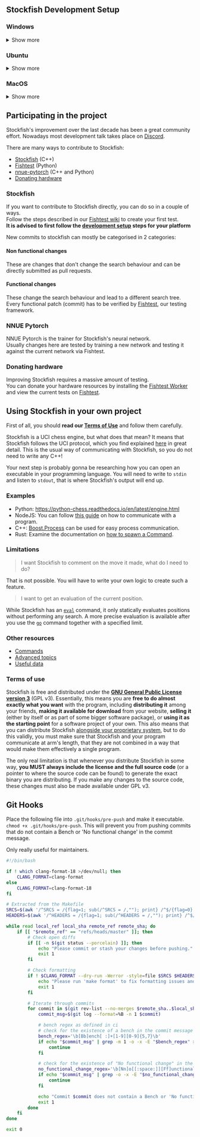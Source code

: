 ## Stockfish Development Setup

### Windows

<details>
<summary>Show more</summary>

#### Installing a compiler
1. https://www.msys2.org/
2. Download the installer

In the MSYS2 Installer change the installation folder to:
`C:\tools\msys64`

In the `URTC64` Shell run:
`pacman -S --needed base-devel mingw-w64-ucrt-x86_64-toolchain`

#### clang-format

Download [LLVM 17](https://github.com/llvm/llvm-project/releases/download/llvmorg-17.0.3/LLVM-17.0.3-win64.exe)

Run the executable and in the installer choose:
`Add LLVM to the system PATH for current user`

#### Video Setup

_There's a much higher quality version of this available on our [Discord](https://discord.com/channels/435943710472011776/1032922913499783169/1191837643256901732)._

https://github.com/official-stockfish/Stockfish/assets/45608332/d0323339-21f1-4d1d-aa86-183a7e10ed06

_More in depth information about various compilers can be found [here](https://github.com/official-stockfish/Stockfish/wiki/Compiling-from-source#windows)._

</details>

### Ubuntu

<details>
<summary>Show more</summary>

#### Installing a compiler

On Unix-like systems you will most likely have all the tools installed,  
which are required to build Stockfish. Expect `clang-format` which we use to format our codebase.

```bash
sudo apt install build-essential git
```

#### clang-format

```bash
sudo apt install clang-format-17
```

</details>

### MacOS

<details>
<summary>Show more</summary>

#### Installing a compiler

On MacOS you will need to install the Xcode Command Line Tools.  
It is enough to run the following command in your terminal, instead of installing the full Xcode.

```bash
sudo xcode-select --install
``` 

#### clang-format

```bash
brew install clang-format@17
```

</details>

## Participating in the project

Stockfish's improvement over the last decade has been a great community effort.
Nowadays most development talk takes place on [Discord](https://discord.gg/GWDRS3kU6R).

There are many ways to contribute to Stockfish:

- [Stockfish](#stockfish) (C++)
- [Fishtest](#fishtest) (Python)
- [nnue-pytorch](#nnue-pytorch) (C++ and Python)
- [Donating hardware](#donating-hardware)

### Stockfish

If you want to contribute to Stockfish directly, you can do so in a couple of ways.  
Follow the steps described in our [Fishtest wiki](https://github.com/official-stockfish/fishtest/wiki/Creating-my-first-test) to create your first test.  
__It is advised to first follow the [development setup](https://github.com/official-stockfish/Stockfish/wiki/Developers#stockfish-development-setup) steps for your platform__

New commits to stockfish can mostly be categorised in 2 categories:

#### Non functional changes

These are changes that don't change the search behaviour and can be directly
submitted as pull requests.

#### Functional changes

These change the search behaviour and lead to a different search tree.  
Every functional patch (commit) has to be verified by
[Fishtest](https://tests.stockfishchess.org/tests), our testing framework.

### NNUE Pytorch

NNUE Pytorch is the trainer for Stockfish's neural network.  
Usually changes here are tested by training a new network and testing it against the current network via Fishtest.

### Donating hardware

Improving Stockfish requires a massive amount of testing.  
You can donate your hardware resources by installing the [Fishtest Worker](https://github.com/official-stockfish/fishtest/wiki/Running-the-worker) and view the current tests on [Fishtest](https://tests.stockfishchess.org/tests).

## Using Stockfish in your own project

First of all, you should **read our [Terms of Use](#terms-of-use)** and follow them carefully.

Stockfish is a UCI chess engine, but what does that mean? It means that Stockfish follows the UCI protocol, which you find explained [here](https://backscattering.de/chess/uci/) in great detail. This is the usual way of communicating with Stockfish, so you do not need to write any C++!

Your next step is probably gonna be researching how you can open an executable in your programming language. You will need to write to `stdin` and listen to `stdout`, that is where Stockfish's output will end up.

### Examples

- Python: https://python-chess.readthedocs.io/en/latest/engine.html
- NodeJS: You can follow [this guide](https://blog.logrocket.com/using-stdout-stdin-stderr-node-js/) on how to communicate with a program.
- C++: [Boost.Process](https://www.boost.org/doc/libs/1_64_0/doc/html/process.html) can be used for easy process communication.
- Rust: Examine the documentation on [how to spawn a Command](https://doc.rust-lang.org/std/process/struct.Command.html).

### Limitations

> I want Stockfish to comment on the move it made, what do I need to do?

That is not possible. You will have to write your own logic to create such a feature.

> I want to get an evaluation of the current position.

While Stockfish has an [`eval`](Commands#eval) command, it only statically evaluates positions without performing any search. A more precise evaluation is available after you use the [`go`](Commands#go) command together with a specified limit.

### Other resources

- [Commands](UCI-&-Commands)
- [Advanced topics](Advanced-topics)
- [Useful data](Useful-data)

### Terms of use

Stockfish is free and distributed under the [**GNU General Public License version 3**](https://github.com/official-stockfish/Stockfish/blob/master/Copying.txt) (GPL v3). Essentially, this means you are **free to do almost exactly what you want** with the program, including **distributing it** among your friends, **making it available for download** from your website, **selling it** (either by itself or as part of some bigger software package), or **using it as the starting point** for a software project of your own. This also means that you can distribute Stockfish [alongside your proprietary system](https://www.gnu.org/licenses/gpl-faq.html#GPLInProprietarySystem), but to do this validly, you must make sure that Stockfish and your program communicate at arm's length, that they are not combined in a way that would make them effectively a single program.

The only real limitation is that whenever you distribute Stockfish in some way, **you MUST always include the license and the full source code** (or a pointer to where the source code can be found) to generate the exact binary you are distributing. If you make any changes to the source code, these changes must also be made available under GPL v3.

## Git Hooks

Place the following file into `.git/hooks/pre-push` and make it executable.
`chmod +x .git/hooks/pre-push`. This will prevent you from pushing commits that
do not contain a Bench or 'No functional change' in the commit message.

Only really useful for maintainers.

```bash
#!/bin/bash

if ! which clang-format-18 >/dev/null; then
    CLANG_FORMAT=clang-format
else
    CLANG_FORMAT=clang-format-18
fi

# Extracted from the Makefile
SRCS=$(awk '/^SRCS = /{flag=1; sub(/^SRCS = /,""); print} /^$/{flag=0} flag && !/^SRCS = /{print}' ./src/Makefile | tr -d '\\' | xargs echo | tr ' ' '\n' | sed 's|^|./src/|')
HEADERS=$(awk '/^HEADERS = /{flag=1; sub(/^HEADERS = /,""); print} /^$/{flag=0} flag && !/^HEADERS = /{print}' ./src/Makefile | tr -d '\\' | xargs echo | tr ' ' '\n' | sed 's|^|./src/|')

while read local_ref local_sha remote_ref remote_sha; do
    if [[ "$remote_ref" == "refs/heads/master" ]]; then
        # Check open diffs
        if [[ -n $(git status --porcelain) ]]; then
            echo "Please commit or stash your changes before pushing."
            exit 1
        fi

        # Check formatting
        if ! $CLANG_FORMAT --dry-run -Werror -style=file $SRCS $HEADERS; then
            echo "Please run 'make format' to fix formatting issues and rebase the last commit."
            exit 1
        fi

        # Iterate through commits
        for commit in $(git rev-list --no-merges $remote_sha..$local_sha); do
            commit_msg=$(git log --format=%B -n 1 $commit)

            # bench regex as defined in ci
            # check for the existence of a bench in the commit message
            bench_regex='\b[Bb]ench[ :]+[1-9][0-9]{5,7}\b'
            if echo "$commit_msg" | grep -m 1 -o -x -E "$bench_regex" >/dev/null; then
                continue
            fi

            # check for the existence of "No functional change" in the commit message
            no_functional_change_regex='\b[Nn]o[[:space:]][Ff]unctional[[:space:]][Cc]hange\b'
            if echo "$commit_msg" | grep -o -x -E "$no_functional_change_regex" >/dev/null; then
                continue
            fi

            echo "Commit $commit does not contain a Bench or 'No functional change'."
            exit 1
        done
    fi
done

exit 0
```